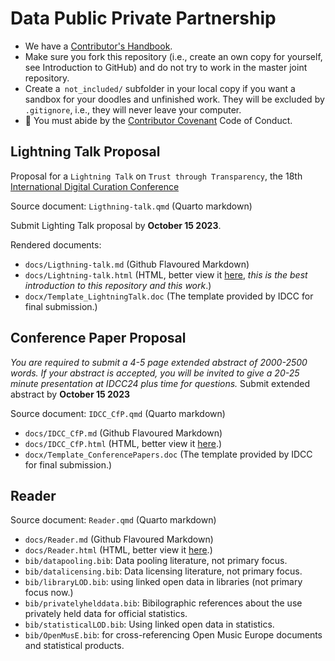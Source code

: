 # Data Public Private Partnership

- We have a [Contributor's Handbook](https://manual.dataobservatory.eu/).
- Make sure you fork this repository (i.e., create an own copy for yourself, see Introduction to GitHub) and do not try to work in the master joint repository.
- Create a` not_included/` subfolder in your local copy if you want a sandbox for your doodles and unfinished work. They will be excluded by `.gitignore`, i.e., they will never leave your computer.
- 🌈 You must abide by the [Contributor Covenant](https://www.contributor-covenant.org/version/2/1/code_of_conduct/) Code of Conduct.

## Lightning Talk Proposal

Proposal for a `Lightning Talk` on `Trust through Transparency`, the 18th [International Digital Curation Conference](https://www.dcc.ac.uk/events/18th-international-digital-curation-conference)

Source document: `Ligthning-talk.qmd` (Quarto markdown)

Submit Lighting Talk proposal by **October 15 2023**. 

Rendered documents: 
- `docs/Ligthning-talk.md` (Github Flavoured Markdown)
- `docs/Lightning-talk.html` (HTML, better view it [here](https://music.dataobservatory.eu/documents/open_music_europe/data-to-policy/Lightning-talk.html), *this is the best introduction to this repository and this work*.)
- `docx/Template_LightningTalk.doc` (The template provided by IDCC for final submission.)

## Conference Paper Proposal

_You are required to submit a 4-5 page extended abstract of 2000-2500 words. If your abstract is accepted, you will be invited to give a 20-25 minute presentation at IDCC24 plus time for questions._  Submit extended abstract by **October 15 2023** 

Source document: `IDCC_CfP.qmd` (Quarto markdown)
- `docs/IDCC_CfP.md` (Github Flavoured Markdown)
- `docs/IDCC_CfP.html` (HTML, better view it [here](https://music.dataobservatory.eu/documents/open_music_europe/data-to-policy/IDCC_CfP.html).)
- `docx/Template_ConferencePapers.doc` (The template provided by IDCC for final submission.)


## Reader


Source document: `Reader.qmd` (Quarto markdown)
- `docs/Reader.md` (Github Flavoured Markdown)
- `docs/Reader.html` (HTML, better view it [here](https://music.dataobservatory.eu/documents/open_music_europe/data-to-policy/Reader.html).)
- `bib/datapooling.bib`: Data pooling literature, not primary focus.
- `bib/datalicensing.bib`: Data licensing literature, not primary focus.
- `bib/libraryLOD.bib`: using linked open data in libraries (not primary focus now.)
- `bib/privatelyhelddata.bib`: Bibilographic references about the use privately held data for official statistics.
- `bib/statisticalLOD.bib`: Using linked open data in statistics.
- `bib/OpenMusE.bib`: for cross-referencing Open Music Europe documents and statistical products.
